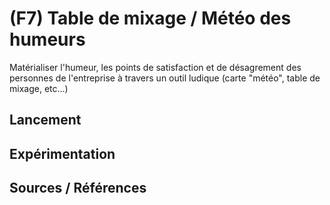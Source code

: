 # (F7) Table de mixage / Météo des humeurs

Matérialiser l'humeur, les points de satisfaction et de désagrement des personnes de l'entreprise à travers un outil ludique (carte "météo", table de mixage, etc...) 

## Lancement

## Expérimentation 

## Sources / Références
